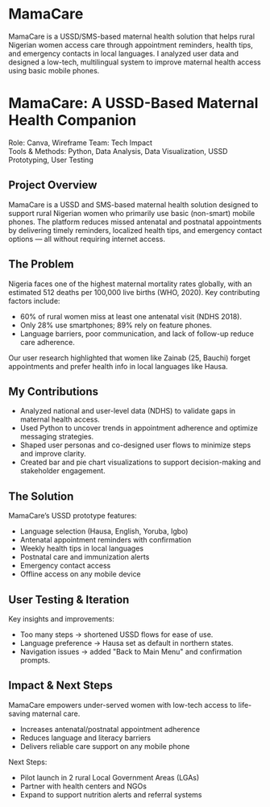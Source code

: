 # MamaCare
MamaCare is a USSD/SMS-based maternal health solution that helps rural Nigerian women access care through appointment reminders, health tips, and emergency contacts in local languages. I analyzed user data and designed a low-tech, multilingual system to improve maternal health access using basic mobile phones.

# MamaCare: A USSD-Based Maternal Health Companion

Role: Canva, Wireframe
Team: Tech Impact  
Tools & Methods: Python, Data Analysis, Data Visualization, USSD Prototyping, User Testing



##  Project Overview

MamaCare is a USSD and SMS-based maternal health solution designed to support rural Nigerian women who primarily use basic (non-smart) mobile phones. The platform reduces missed antenatal and postnatal appointments by delivering timely reminders, localized health tips, and emergency contact options — all without requiring internet access.



## The Problem

Nigeria faces one of the highest maternal mortality rates globally, with an estimated 512 deaths per 100,000 live births (WHO, 2020). Key contributing factors include:

- 60% of rural women miss at least one antenatal visit (NDHS 2018).
- Only 28% use smartphones; 89% rely on feature phones.
- Language barriers, poor communication, and lack of follow-up reduce care adherence.

Our user research highlighted that women like Zainab (25, Bauchi) forget appointments and prefer health info in local languages like Hausa.



##  My Contributions

- Analyzed national and user-level data (NDHS) to validate gaps in maternal health access.
- Used Python to uncover trends in appointment adherence and optimize messaging strategies.
- Shaped user personas and co-designed user flows to minimize steps and improve clarity.
- Created bar and pie chart visualizations to support decision-making and stakeholder engagement.



## The Solution

MamaCare’s USSD prototype features:

- Language selection (Hausa, English, Yoruba, Igbo)
- Antenatal appointment reminders with confirmation
- Weekly health tips in local languages
- Postnatal care and immunization alerts
- Emergency contact access
- Offline access on any mobile device



## User Testing & Iteration

Key insights and improvements:
- Too many steps → shortened USSD flows for ease of use.
- Language preference → Hausa set as default in northern states.
- Navigation issues → added "Back to Main Menu" and confirmation prompts.



##  Impact & Next Steps

MamaCare empowers under-served women with low-tech access to life-saving maternal care.

- Increases antenatal/postnatal appointment adherence
- Reduces language and literacy barriers
- Delivers reliable care support on any mobile phone

Next Steps:
- Pilot launch in 2 rural Local Government Areas (LGAs)
- Partner with health centers and NGOs
- Expand to support nutrition alerts and referral systems
